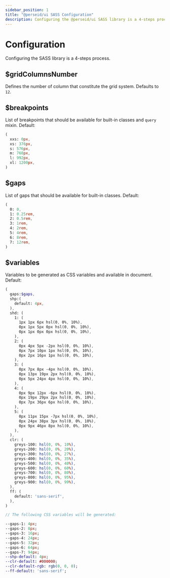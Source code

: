 ```yaml
---
sidebar_position: 1
title: "@perseid/ui SASS Configuration"
description: Configuring the @perseid/ui SASS library is a 4-steps process.
---
```


# Configuration

Configuring the SASS library is a 4-steps process.

## $gridColumnsNumber

Defines the number of column that constitute the grid system. Defaults to `12`.

## $breakpoints

List of breakpoints that should be available for built-in classes and `query` mixin. Default:

```sass
(
  xxs: 0px,
  xs: 376px,
  s: 576px,
  m: 768px,
  l: 992px,
  xl: 1200px,
)
```

## $gaps

List of gaps that should be available for built-in classes. Default:

```sass
(
  0: 0,
  1: 0.25rem,
  2: 0.5rem,
  3: 1rem,
  4: 2rem,
  5: 4rem,
  6: 8rem,
  7: 12rem,
)
```

## $variables

Variables to be generated as CSS variables and available in document. Default:

```sass
(
  gaps:$gaps,
  shp:(
    default: 4px,
  ),
  shd: (
    1: (
      1px 1px 6px hsl(0, 0%, 10%),
      0px 1px 5px 0px hsl(0, 0%, 10%),
      0px 1px 0px 0px hsl(0, 0%, 10%),
    ),
    2: (
      0px 4px 5px -2px hsl(0, 0%, 10%),
      0px 7px 10px 1px hsl(0, 0%, 10%),
      0px 2px 16px 1px hsl(0, 0%, 10%),
    ),
    3: (
      0px 7px 8px -4px hsl(0, 0%, 10%),
      0px 13px 19px 2px hsl(0, 0%, 10%),
      0px 5px 24px 4px hsl(0, 0%, 10%),
    ),
    4: (
      0px 9px 12px -6px hsl(0, 0%, 10%),
      0px 19px 29px 2px hsl(0, 0%, 10%),
      0px 7px 36px 6px hsl(0, 0%, 10%),
    ),
    5: (
      0px 11px 15px -7px hsl(0, 0%, 10%),
      0px 24px 38px 3px hsl(0, 0%, 10%),
      0px 9px 46px 8px hsl(0, 0%, 10%),
    ),
  ),
  clr: (
    greys-100: hsl(0, 0%, 10%),
    greys-200: hsl(0, 0%, 20%),
    greys-300: hsl(0, 0%, 27%),
    greys-400: hsl(0, 0%, 35%),
    greys-500: hsl(0, 0%, 40%),
    greys-600: hsl(0, 0%, 60%),
    greys-700: hsl(0, 0%, 80%),
    greys-800: hsl(0, 0%, 95%),
    greys-900: hsl(0, 0%, 99%),
  ),
  ff: (
    default: 'sans-serif',
  ),
)

// The following CSS variables will be generated:

--gaps-1: 4px;
--gaps-2: 8px;
--gaps-3: 16px;
--gaps-4: 24px;
--gaps-5: 32px;
--gaps-6: 64px;
--gaps-7: 94px;
--shp-default: 4px;
--clr-default: #000000;
--clr-default-rgb: rgb(0, 0, 0);
--ff-default: 'sans-serif';
```